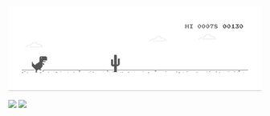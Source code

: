 ![Dyno](https://github.com/CW4RR10R/archives/raw/master/dino.gif)

<img src="https://github.com/Baby-Original/Baby-xD/blob/master/pexels-roman-odintsov-4553619.jpg"> 
<img src="https://camo.githubusercontent.com/992babdffd8c74a1502de375fbdf7e4d54773242/68747470733a2f2f6d656469612e67697068792e636f6d2f6d656469612f53576f536b4e36447854737a71494b4571762f67697068792e676966" width="495px">









